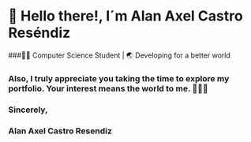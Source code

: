 # 👀 Hello there!, I´m Alan Axel Castro Reséndiz
###🧑‍💻 Computer Science Student | 🌏 Developing for a better world
### Also, I truly appreciate you taking the time to explore my portfolio. Your interest means the world to me. 👩‍💻🚀

### Sincerely,
### Alan Axel Castro Resendiz
<!--
**alancasre133/alancasre133** is a ✨ _special_ ✨ repository because its `README.md` (this file) appears on your GitHub profile.

Here are some ideas to get you started:

- 🔭 I’m currently working on ...
- 🌱 I’m currently learning ...
- 👯 I’m looking to collaborate on ...
- 🤔 I’m looking for help with ...
- 💬 Ask me about ...
- 📫 How to reach me: ...
- 😄 Pronouns: ...
- ⚡ Fun fact: ...
-->
